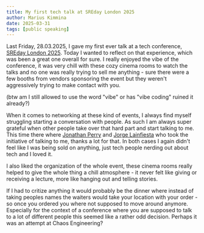 ```yaml
---
title: My first tech talk at SREday London 2025
author: Marius Kimmina
date: 2025-03-31
tags: [public speaking]
---
```


Last Friday, 28.03.2025, I gave my first ever talk at a tech conference, [SREday London 2025](https://sreday.com/2025-london-q1/).
Today I wanted to reflect on that experience, which was been a great one overall for sure. I really enjoyed the vibe of the conference, 
it was very chill with these cozy cinema rooms to watch the talks and no one was really trying to sell me anything - sure there were a few booths 
from vendors sponsoring the event but they weren't aggressively trying to make contact with you. 

(btw am I still allowed to use the word "vibe" or has "vibe coding" ruined it already?) 

When it comes to networking at these kind of events, I always find myself struggling starting a conversation with people.
As such I am always super grateful when other people take over that hard part and start talking to me. This time there where
[Jonathan Perry](https://www.linkedin.com/in/yonch/) and [Jorge Lainfiesta](https://www.linkedin.com/in/jrlainfiesta/) who took the initiative of talking to me, thanks a lot for that. 
In both cases I again didn't feel like I was being sold on anything, just tech people nerding out about tech and I loved it.

I also liked the organization of the whole event, these cinema rooms really helped to give the whole thing a chill atmosphere - it never felt like 
giving or receiving a lecture, more like hanging out and telling stories. 

If I had to critize anything it would probably be the dinner where instead of taking peoples names the waiters would take your location with your order - so once you 
ordered you where not supposed to move around anymore. Especially for the context of a conference where you are supposed to talk to a lot of different people this seemed like
a rather odd decision. Perhaps it was an attempt at Chaos Engineering? 

